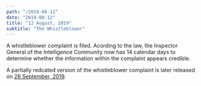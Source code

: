 ```yaml
---
path: "/2019-08-12"
date: "2019-08-12"
title: "12 August, 2019"
subtitle: "The Whistleblower"
---
```


A whistleblower complaint is filed. Acording to the law, the Inspector General of the Intelligence Community now has 14 calendar days to determine whether the information within the complaint appears credible.

A partially redcated version of the whistleblower complaint is later released on <a href="#2019-09-26">26 September, 2019</a>.
